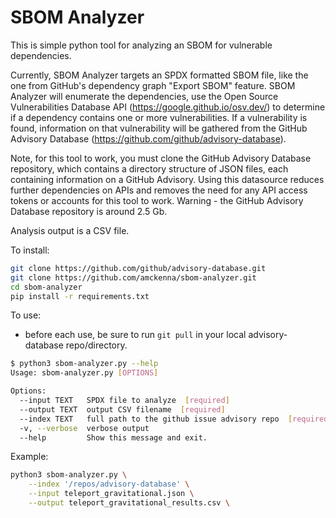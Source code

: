 # SBOM Analyzer

This is simple python tool for analyzing an SBOM for vulnerable dependencies.

Currently, SBOM Analyzer targets an SPDX formatted SBOM file, like the one from GitHub's dependency graph "Export SBOM" feature. SBOM Analyzer will enumerate the dependencies, use the Open Source Vulnerabilities Database API (https://google.github.io/osv.dev/) to determine if a dependency contains one or more vulnerabilities. If a vulnerability is found, information on that vulnerability will be gathered from the GitHub Advisory Database (https://github.com/github/advisory-database).

Note, for this tool to work, you must clone the GitHub Advisory Database repository, which contains a directory structure of JSON files, each containing information on a GitHub Advisory. Using this datasource reduces further dependencies on APIs and removes the need for any API access tokens or accounts for this tool to work. Warning - the GitHub Advisory Database repository is around 2.5 Gb.

Analysis output is a CSV file.

To install:
```bash
git clone https://github.com/github/advisory-database.git
git clone https://github.com/amckenna/sbom-analyzer.git
cd sbom-analyzer
pip install -r requirements.txt
```

To use:
- before each use, be sure to run `git pull` in your local advisory-database repo/directory.

```bash
$ python3 sbom-analyzer.py --help
Usage: sbom-analyzer.py [OPTIONS]

Options:
  --input TEXT   SPDX file to analyze  [required]
  --output TEXT  output CSV filename  [required]
  --index TEXT   full path to the github issue advisory repo  [required]
  -v, --verbose  verbose output
  --help         Show this message and exit.
```
Example:

```bash
python3 sbom-analyzer.py \
	--index '/repos/advisory-database' \
	--input teleport_gravitational.json \
	--output teleport_gravitational_results.csv \
```
